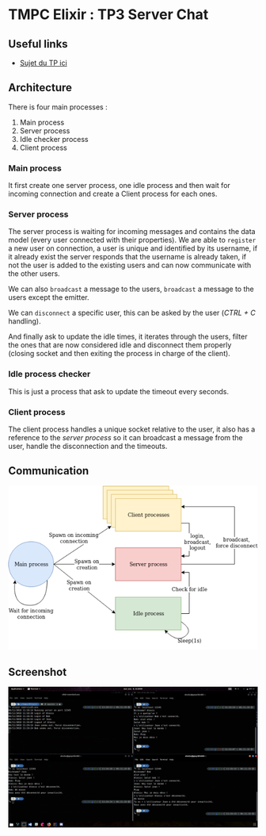 # TMPC Elixir : TP3 Server Chat

## Useful links

* [Sujet du TP ici](http://users.polytech.unice.fr/~eg/TMPC/Tds/Td3/sujet.html)

## Architecture

There is four main processes :

1. Main process
2. Server process
3. Idle checker process
4. Client process

### Main process

It first create one server process, one idle process and then wait for incoming connection and create a Client process for each ones.

### Server process

The server process is waiting for incoming messages and contains the data model (every user connected with their properties).
We are able to `register` a new user on connection, a user is unique and identified by its username, if it already exist the server responds that the username is already taken, if not the user is added to the existing users and can now communicate with the other users.

We can also `broadcast` a message to the users, `broadcast` a message to the users except the emitter.

We can `disconnect` a specific user, this can be asked by the user (*CTRL + C* handling).

And finally ask to update the idle times, it iterates through the users, filter the ones that are now considered idle and disconnect them properly (closing socket and then exiting the process in charge of the client).

### Idle process checker

This is just a process that ask to update the timeout every seconds.

### Client process

The client process handles a unique socket relative to the user, it also has a reference to the *server process* so it can broadcast a message from the user, handle the disconnection and the timeouts.

## Communication

![alt](./communication.png)

## Screenshot

![alt](./scenario_test.png)